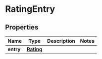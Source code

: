 # RatingEntry

## Properties
Name | Type | Description | Notes
------------ | ------------- | ------------- | -------------
**entry** | [**Rating**](Rating.md) |  | 
